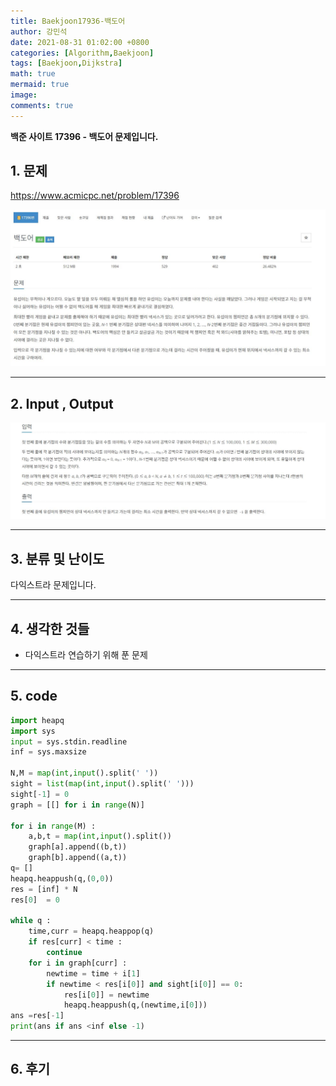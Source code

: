 ```yaml
---
title: Baekjoon17936-백도어
author: 강민석
date: 2021-08-31 01:02:00 +0800
categories: [Algorithm,Baekjoon]
tags: [Baekjoon,Dijkstra]
math: true
mermaid: true
image: 
comments: true
---
```


**백준 사이트 17396 - 백도어 문제입니다.**

## 1. 문제
<https://www.acmicpc.net/problem/17396>


![](/assets/img/sample/Baekjoon/17396/Problem.JPG)

-----  

## 2. Input , Output
![](/assets/img/sample/Baekjoon/17396/input.JPG)

-----  

## 3. 분류 및 난이도

다익스트라 문제입니다.

-----  

## 4. 생각한 것들

- 다익스트라 연습하기 위해 푼 문제 


-----  

## 5. code

```python
import heapq
import sys 
input = sys.stdin.readline
inf = sys.maxsize

N,M = map(int,input().split(' '))
sight = list(map(int,input().split(' ')))
sight[-1] = 0 
graph = [[] for i in range(N)]

for i in range(M) : 
    a,b,t = map(int,input().split())
    graph[a].append((b,t))
    graph[b].append((a,t))
q= []
heapq.heappush(q,(0,0))
res = [inf] * N 
res[0]  = 0 

while q : 
    time,curr = heapq.heappop(q)
    if res[curr] < time : 
        continue
    for i in graph[curr] : 
        newtime = time + i[1]
        if newtime < res[i[0]] and sight[i[0]] == 0: 
            res[i[0]] = newtime 
            heapq.heappush(q,(newtime,i[0]))
ans =res[-1]
print(ans if ans <inf else -1)

```
-----

## 6. 후기







 